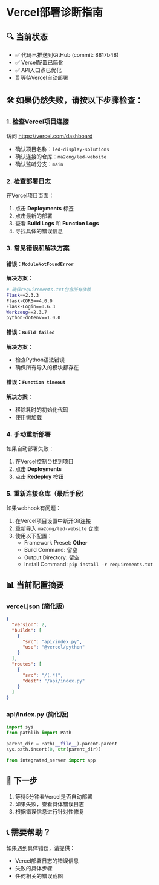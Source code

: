 # Vercel部署诊断指南

## 🔍 当前状态
- ✅ 代码已推送到GitHub (commit: 8817b48)
- ✅ Vercel配置已简化
- ✅ API入口点已优化
- ⏳ 等待Vercel自动部署

## 🛠 如果仍然失败，请按以下步骤检查：

### 1. 检查Vercel项目连接
访问 https://vercel.com/dashboard
- 确认项目名称：`led-display-solutions`
- 确认连接的仓库：`ma2ong/led-website`
- 确认监听分支：`main`

### 2. 检查部署日志
在Vercel项目页面：
1. 点击 **Deployments** 标签
2. 点击最新的部署
3. 查看 **Build Logs** 和 **Function Logs**
4. 寻找具体的错误信息

### 3. 常见错误和解决方案

#### 错误：`ModuleNotFoundError`
**解决方案：**
```bash
# 确保requirements.txt包含所有依赖
Flask==2.3.3
Flask-CORS==4.0.0
Flask-Login==0.6.3
Werkzeug==2.3.7
python-dotenv==1.0.0
```

#### 错误：`Build failed`
**解决方案：**
- 检查Python语法错误
- 确保所有导入的模块都存在

#### 错误：`Function timeout`
**解决方案：**
- 移除耗时的初始化代码
- 使用懒加载

### 4. 手动重新部署
如果自动部署失败：
1. 在Vercel控制台找到项目
2. 点击 **Deployments**
3. 点击 **Redeploy** 按钮

### 5. 重新连接仓库（最后手段）
如果webhook有问题：
1. 在Vercel项目设置中断开Git连接
2. 重新导入 `ma2ong/led-website` 仓库
3. 使用以下配置：
   - Framework Preset: **Other**
   - Build Command: 留空
   - Output Directory: 留空
   - Install Command: `pip install -r requirements.txt`

## 📊 当前配置摘要

### vercel.json (简化版)
```json
{
  "version": 2,
  "builds": [
    {
      "src": "api/index.py",
      "use": "@vercel/python"
    }
  ],
  "routes": [
    {
      "src": "/(.*)",
      "dest": "/api/index.py"
    }
  ]
}
```

### api/index.py (简化版)
```python
import sys
from pathlib import Path

parent_dir = Path(__file__).parent.parent
sys.path.insert(0, str(parent_dir))

from integrated_server import app
```

## 🎯 下一步
1. 等待5分钟看Vercel是否自动部署
2. 如果失败，查看具体错误日志
3. 根据错误信息进行针对性修复

## 📞 需要帮助？
如果遇到具体错误，请提供：
- Vercel部署日志的错误信息
- 失败的具体步骤
- 任何相关的错误截图